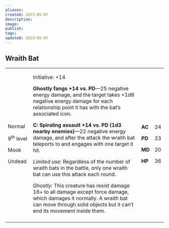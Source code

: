 ```yaml
---
aliases: 
created: 2023-05-07
description: 
image: 
publish: 
tags: 
updated: 2023-05-07
---
```


## Wraith Bat

<table>
<colgroup>
<col style="width: 16%" />
<col style="width: 72%" />
<col style="width: 5%" />
<col style="width: 5%" />
</colgroup>
<tbody>
<tr class="odd">
<td><p>Normal</p>
<p>9<sup>th</sup> level</p>
<p>Mook</p>
<p>Undead</p></td>
<td><p>Initiative: +14</p>
<p><strong>Ghostly fangs +14 vs. PD</strong>—25 negative energy damage,
and the target takes +1d8 negative energy damage for each relationship
point it has with the bat’s associated icon.</p>
<p><strong>C: Spiraling assault +14 vs. PD (1d3 nearby
enemies)</strong>—22 negative energy damage, and after the attack the
wraith bat teleports to and engages with one target it hit.</p>
<p><em>Limited use:</em> Regardless of the number of wraith bats in the
battle, only one wraith bat can use this attack each round.</p>
<p><em>Ghostly:</em> This creature has resist damage 16+ to all damage
except force damage, which damages it normally. A wraith bat can move
through solid objects but it can’t end its movement inside
them.</p></td>
<td><p><strong>AC</strong></p>
<p><strong>PD</strong></p>
<p><strong>MD</strong></p>
<p><strong>HP</strong></p></td>
<td><p>24</p>
<p>23</p>
<p>20</p>
<p>36</p></td>
</tr>
<tr class="even">
<td></td>
<td></td>
<td></td>
<td></td>
</tr>
</tbody>
</table>

